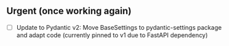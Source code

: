 ## Urgent (once working again)
- [ ] Update to Pydantic v2: Move BaseSettings to pydantic-settings package and adapt code (currently pinned to v1 due to FastAPI dependency) 